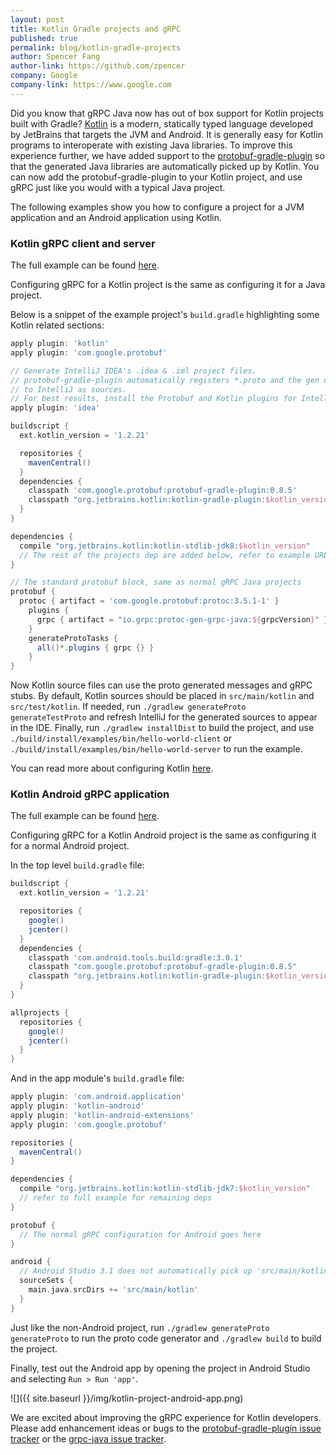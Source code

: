 ```yaml
---
layout: post
title: Kotlin Gradle projects and gRPC
published: true
permalink: blog/kotlin-gradle-projects
author: Spencer Fang
author-link: https://github.com/zpencer
company: Google
company-link: https://www.google.com
---
```

Did you know that gRPC Java now has out of box support for Kotlin projects built with Gradle? [Kotlin](https://kotlinlang.org/) is a modern, statically typed language developed by JetBrains that targets the JVM and Android. It is generally easy for Kotlin programs to interoperate with existing Java libraries. To improve this experience further, we have added support to the [protobuf-gradle-plugin](https://github.com/google/protobuf-gradle-plugin/releases) so that the generated Java libraries are automatically picked up by Kotlin. You can now add the protobuf-gradle-plugin to your Kotlin project, and use gRPC just like you would with a typical Java project.
<!--more-->
The following examples show you how to configure a project for a JVM application and an Android application using Kotlin.

### Kotlin gRPC client and server

The full example can be found [here](https://github.com/grpc/grpc-java/tree/master/examples/example-kotlin).

Configuring gRPC for a Kotlin project is the same as configuring it for a Java project.

Below is a snippet of the example project's `build.gradle` highlighting some Kotlin related sections:
```groovy
apply plugin: 'kotlin'
apply plugin: 'com.google.protobuf'

// Generate IntelliJ IDEA's .idea & .iml project files.
// protobuf-gradle-plugin automatically registers *.proto and the gen output files
// to IntelliJ as sources.
// For best results, install the Protobuf and Kotlin plugins for IntelliJ.
apply plugin: 'idea'

buildscript {
  ext.kotlin_version = '1.2.21'

  repositories {
    mavenCentral()
  }
  dependencies {
    classpath 'com.google.protobuf:protobuf-gradle-plugin:0.8.5'
    classpath "org.jetbrains.kotlin:kotlin-gradle-plugin:$kotlin_version"
  }
}

dependencies {
  compile "org.jetbrains.kotlin:kotlin-stdlib-jdk8:$kotlin_version"
  // The rest of the projects dep are added below, refer to example URL
}

// The standard protobuf block, same as normal gRPC Java projects
protobuf {
  protoc { artifact = 'com.google.protobuf:protoc:3.5.1-1' }
    plugins {
      grpc { artifact = "io.grpc:protoc-gen-grpc-java:${grpcVersion}" }
    }
    generateProtoTasks {
      all()*.plugins { grpc {} }
    }
}
```

Now Kotlin source files can use the proto generated messages and gRPC stubs. By default, Kotlin sources should be placed in `src/main/kotlin` and `src/test/kotlin`. If needed, run `./gradlew generateProto generateTestProto` and refresh IntelliJ for the generated sources to appear in the IDE. Finally, run `./gradlew installDist` to build the project, and use `./build/install/examples/bin/hello-world-client` or `./build/install/examples/bin/hello-world-server` to run the example.

You can read more about configuring Kotlin [here](https://kotlinlang.org/docs/reference/using-gradle.html).

###  Kotlin Android gRPC application

The full example can be found [here](https://github.com/grpc/grpc-java/tree/master/examples/example-kotlin/android/helloworld).

Configuring gRPC for a Kotlin Android project is the same as configuring it for a normal Android project.

In the top level `build.gradle` file:

```groovy
buildscript {
  ext.kotlin_version = '1.2.21'

  repositories {
    google()
    jcenter()
  }
  dependencies {
    classpath 'com.android.tools.build:gradle:3.0.1'
    classpath "com.google.protobuf:protobuf-gradle-plugin:0.8.5"
    classpath "org.jetbrains.kotlin:kotlin-gradle-plugin:$kotlin_version"
  }
}

allprojects {
  repositories {
    google()
    jcenter()
  }
}
```

And in the app module's `build.gradle` file:

```groovy
apply plugin: 'com.android.application'
apply plugin: 'kotlin-android'
apply plugin: 'kotlin-android-extensions'
apply plugin: 'com.google.protobuf'

repositories {
  mavenCentral()
}

dependencies {
  compile "org.jetbrains.kotlin:kotlin-stdlib-jdk7:$kotlin_version"
  // refer to full example for remaining deps
}

protobuf {
  // The normal gRPC configuration for Android goes here
}

android {
  // Android Studio 3.1 does not automatically pick up 'src/main/kotlin' as source files
  sourceSets {
    main.java.srcDirs += 'src/main/kotlin'
  }
}
```

Just like the non-Android project, run `./gradlew generateProto generateProto` to run the proto code generator and `./gradlew build` to build the project.

Finally, test out the Android app by opening the project in Android Studio and selecting `Run > Run 'app'`.

![]({{ site.baseurl }}/img/kotlin-project-android-app.png)

We are excited about improving the gRPC experience for Kotlin developers. Please add enhancement ideas or bugs to the [protobuf-gradle-plugin issue tracker](https://github.com/google/protobuf-gradle-plugin/issues) or the [grpc-java issue tracker](https://github.com/grpc/grpc-java/issues). 
